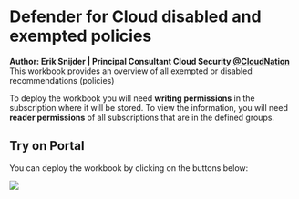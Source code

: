 # Defender for Cloud disabled and exempted policies
**Author: Erik Snijder | Principal Consultant Cloud Security [@CloudNation](https://www.cloudnation.nl)**
This workbook provides an overview of all exempted or disabled recommendations (policies)

To deploy the workbook you will need **writing permissions** in the subscription where it will be stored. To view the information, you will need **reader permissions** of all subscriptions that are in the defined groups.

## Try on Portal
You can deploy the workbook by clicking on the buttons below:

<a href="https://portal.azure.com/#create/Microsoft.Template/uri/https%3A%2F%2Fraw.githubusercontent.com%2FCloudNationHQ%2FSecurity-Workbooks%2Frefs%2Fheads/main/Disabled%20and%20Exempt%20workbook%2FarmTemplate.json" target="_blank"><img src="https://aka.ms/deploytoazurebutton"/></a>